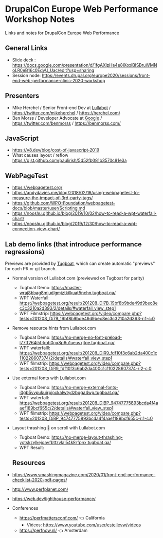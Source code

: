 # DrupalCon Europe Web Performance Workshop Notes
Links and notes for DrupalCon Europe Web Performance


## General Links
- Slide deck : https://docs.google.com/presentation/d/1fgAXlpHa4e8iXoxiBlSBruWMNoLR0eB16c0EdyU_Uac/edit?usp=sharing
- Session node: https://events.drupal.org/europe2020/sessions/front-end-web-performance-clinic-2020-workshop


## Presenters
- Mike Herchel / Senior Front-end Dev at [Lullabot](https://www.lullabot.com/) / https://twitter.com/mikeherchel / https://herchel.com/
- Ben Morss / Developer Advocate at [Google](https://www.google.com/) / https://twitter.com/benmorss / https://benmorss.com/

## JavaScript
- https://v8.dev/blog/cost-of-javascript-2019
- What causes layout / reflow https://gist.github.com/paulirish/5d52fb081b3570c81e3a

## WebPageTest
- https://webpagetest.org/
- https://andydavies.me/blog/2018/02/19/using-webpagetest-to-measure-the-impact-of-3rd-party-tags/
- https://github.com/WPO-Foundation/webpagetest-docs/blob/master/user/Scripting.md
- https://nooshu.github.io/blog/2019/10/02/how-to-read-a-wpt-waterfall-chart/
- https://nooshu.github.io/blog/2019/12/30/how-to-read-a-wpt-connection-view-chart/

## Lab demo links (that introduce performance regressions)
Previews are provided by [Tugboat](https://www.tugboat.qa), which can create automatic "previews" for each PR or git branch.

- Normal version of Lullabot.com (previewed on Tugboat for parity)
  - Tugboat Demo: https://master-wraj8bbag8mjudlgmjztkilkuat5nchn.tugboat.qa/
  - WPT Waterfall: https://webpagetest.org/result/201208_Di7B_19bf8b9bde49d9bec8ec3c3210a2d393/2/details/#waterfall_view_step1
  - WPT Filmstrip: https://webpagetest.org/video/compare.php?tests=201208_Di7B_19bf8b9bde49d9bec8ec3c3210a2d393-r:1-c:0
- Remove resource hints from Lullabot.com 
  - Tugboat Demo: https://no-merge-no-font-preload-l77tf264i5frkoh0qq8p6u1ueusxjtqe.tugboat.qa/
  - WPT waterfalll:  https://webpagetest.org/result/201208_DiR9_fdf10f3c6ab2da400c1c110228607374/2/details/#waterfall_view_step1
  - WPT filmstrip: https://webpagetest.org/video/compare.php?tests=201208_DiR9_fdf10f3c6ab2da400c1c110228607374-r:2-c:0
- Use external fonts with Lullabot.com
  - Tugboat Demo: https://no-merge-external-fonts-i0gb5vvpukuirpjpckalwtydzbgga4wp.tugboat.qa/
  - WPT waterfall: https://webpagetest.org/result/201208_DiBP_94747775893bcda4f4aaef189bcf655c/2/details/#waterfall_view_step1
  - WPT filmstrip: https://webpagetest.org/video/compare.php?tests=201208_DiBP_94747775893bcda4f4aaef189bcf655c-r:1-c:0
- Layout thrashing 🤘 on scroll with Lullabot.com
  - Tugboat Demo: https://no-merge-layout-thrashing-yotskzylkejoavfbttzvlal54k8rfpnx.tugboat.qa/
  - WPT Result:
  
  
  ## Resources
- https://www.smashingmagazine.com/2020/01/front-end-performance-checklist-2020-pdf-pages/
- http://www.perfplanet.com/ 
- https://web.dev/lighthouse-performance/ 
- Conferences
  - https://perfmattersconf.com/ 👈 California
    - Videos: https://www.youtube.com/user/estellevw/videos
  - https://perfnow.nl/ 👈 Amsterdam
  
